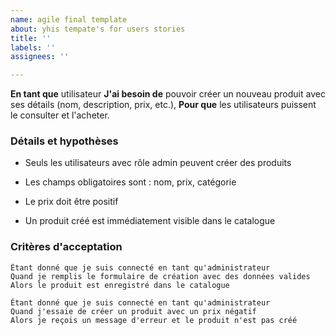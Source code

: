 ```yaml
---
name: agile final template
about: yhis tempate's for users stories
title: ''
labels: ''
assignees: ''

---
```


**En tant que** utilisateur
 **J'ai besoin de** pouvoir créer un nouveau produit avec ses détails (nom, description, prix, etc.), 
 **Pour que** les utilisateurs puissent le consulter et l'acheter. 
   
 ### Détails et hypothèses
 * Seuls les utilisateurs avec rôle admin peuvent créer des produits

 * Les champs obligatoires sont : nom, prix, catégorie

 * Le prix doit être positif

 * Un produit créé est immédiatement visible dans le catalogue
   
 ### Critères d'acceptation  
   
 ```gherkin
 Étant donné que je suis connecté en tant qu'administrateur
Quand je remplis le formulaire de création avec des données valides
Alors le produit est enregistré dans le catalogue

Étant donné que je suis connecté en tant qu'administrateur
Quand j'essaie de créer un produit avec un prix négatif
Alors je reçois un message d'erreur et le produit n'est pas créé
 ```
